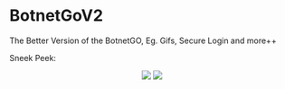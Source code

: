 # BotnetGoV2
The Better Version of the BotnetGO, Eg. Gifs, Secure Login and more++

Sneek Peek:

<p align="center">
  <img src="https://img.shields.io/badge/Version-2.0-blue" />
  <img src="https://img.shields.io/badge/Platform-Windows%20%7C%20Linux%20%7C%20Mac-lightblack" />
</p>
